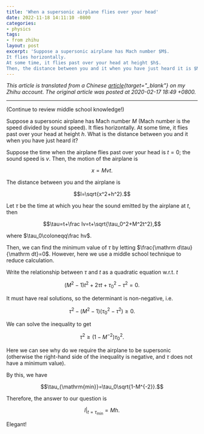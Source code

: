 ```yaml
---
title: 'When a supersonic airplane flies over your head'
date: 2022-11-18 14:11:10 -0800
categories:
- physics
tags:
- from zhihu
layout: post
excerpt: 'Suppose a supersonic airplane has Mach number $M$.
It flies horizontally.
At some time, it flies past over your head at height $h$.
Then, the distance between you and it when you have just heard it is $Mh$.'
---
```


*This article is translated from a
Chinese [article](https://zhuanlan.zhihu.com/p/107399199){target="_blank"} on my Zhihu account.
The original article was posted at 2020-02-17 18:49 +0800.*

---

(Continue to review middle school knowledge!)

Suppose a supersonic airplane has Mach number $M$ (Mach number is the speed divided by sound speed).
It flies horizontally.
At some time, it flies past over your head at height $h$.
What is the distance between you and it when you have just heard it?

Suppose the time when the airplane flies past over your head is $t=0$;
the sound speed is $v$.
Then, the motion of the airplane is

$$x=Mvt.$$

The distance between you and the airplane is

$$l=\sqrt{x^2+h^2}.$$

Let $\tau$ be the time at which you hear the sound emitted by the airplane at $t$, then

$$\tau=t+\frac lv=t+\sqrt{\tau_0^2+M^2t^2},$$

where $\tau_0\coloneqq\frac hv$.

Then, we can find the minimum value of $\tau$ by letting $\frac{\mathrm d\tau}{\mathrm dt}=0$.
However, here we use a middle school technique to reduce calculation.

Write the relationship between $\tau$ and $t$ as a quadratic equation w.r.t. $t$

$$\left(M^2-1\right)t^2+2\tau t+\tau_0^2-\tau^2=0.$$

It must have real solutions, so the determinant is non-negative, i.e.

$$\tau^2-\left(M^2-1\right)\left(\tau_0^2-\tau^2\right)\ge0.$$

We can solve the inequality to get

$$\tau^2\ge\left(1-M^{-2}\right)\tau_0^2.$$

Here we can see why do we require the airplane to be supersonic
(otherwise the right-hand side of the inequality is negative, and $\tau$ does not have a minimum value).

By this, we have

$$\tau_{\mathrm{min}}=\tau_0\sqrt{1-M^{-2}}.$$

Therefore, the answer to our question is

$$\left.l\right|_{t=\tau_{\mathrm{min}}}=Mh.$$

Elegant!
